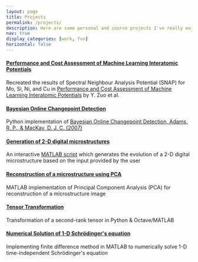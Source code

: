 ```yaml
---
layout: page
title: Projects
permalink: /projects/
description: Here are some personal and course projects I've really enjoyed working on :)
nav: true
display_categories: [work, fun]
horizontal: false
---
```


#### [**Performance and Cost Assessment of Machine Learning Interatomic Potentials**](https://github.com/AyeshaUlde/CH5650-Term-Project) 

Recreated the results of Spectral Neighbour Analysis Potential (SNAP) for Mo, Si, Ni, and Cu in [Performance and Cost Assessment of Machine Learning Interatomic Potentials](https://pubs.acs.org/doi/10.1021/acs.jpca.9b08723) by Y. Zuo et al. 

#### [**Bayesian Online Changepoint Detection**](https://github.com/AyeshaUlde/BOCD)

Python implementation of [Bayesian Online Changepoint Detection, Adams, R. P., & MacKay, D. J. C. (2007)](https://arxiv.org/pdf/0710.3742.pdf) 

#### [**Generation of 2-D digital microstructures**](https://github.com/AyeshaUlde/MM3110-CMEL/tree/main/Digital%20microstructures%20%26%20Data%20Analytics/Part1)

An interactive [MATLAB script](https://github.com/AyeshaUlde/MM3110-CMEL/blob/main/Digital%20microstructures%20%26%20Data%20Analytics/Part1/pt1q1.m) which generates the evolution of a 2-D digital microstructure based on the input provided by the user

#### [**Reconstruction of a microstructure using PCA**](https://github.com/AyeshaUlde/MM3110-CMEL/tree/main/Digital%20microstructures%20%26%20Data%20Analytics/Part3)

MATLAB implementation of Principal Component Analysis (PCA) for reconstruction of a microstructure image

#### [**Tensor Transformation**](https://github.com/AyeshaUlde/Tensor-Transformation)

Transformation of a second-rank tensor in Python & Octave/MATLAB 

#### [**Numerical Solution of 1-D Schrödinger's equation**](https://github.com/AyeshaUlde/MM3110-CMEL/blob/main/Differential%20Equations/assgn4_4.m)

Implementing finite difference method in MATLAB to numerically solve 1-D time-independent Schrödinger's equation
